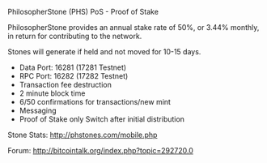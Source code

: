 PhilosopherStone (PHS) PoS - Proof of Stake

PhilosopherStone provides an annual stake rate of 50%, or 3.44% monthly, in return for contributing to the network.

Stones will generate if held and not moved for 10-15 days.

   - Data Port: 16281 (17281 Testnet)
   - RPC Port: 16282 (17282 Testnet)
   - Transaction fee destruction
   - 2 minute block time
   - 6/50 confirmations for transactions/new mint
   - Messaging
   - Proof of Stake only Switch after initial distribution

Stone Stats: http://phstones.com/mobile.php

Forum: http://bitcointalk.org/index.php?topic=292720.0
